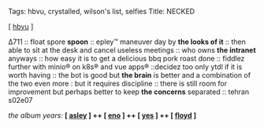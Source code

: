 Tags: hbvu, crystalled, wilson's list, selfies
Title: NECKED
  
[ [hbvu](https://maps.app.goo.gl/Wm3pzuLoS5Y7HR7S8) ]

∆711 :: float spore **spoon** :: epley™ maneuver day by **the looks of it** :: then able to sit at the desk and cancel useless meetings :: who owns **the intranet** anyways :: how easy it is to get a delicious bbq pork roast done :: fiddlez further with minio® on k8s® and vue apps® ::decidez too only ytdl if it is worth having :: the bot is good but **the brain** is better and a combination of the two even more : but it requires discipline :: there is still room for improvement but perhaps better to keep **the concerns** separated :: tehran s02e07  
  
_the album years:_ **[ [asley](https://rateyourmusic.com/release/album/virginia-astley/from-gardens-where-we-feel-secure/) ] ++ [ [eno](https://rateyourmusic.com/release/album/brian-eno-with-daniel-lanois-and-roger-eno/apollo-atmospheres-and-soundtracks/) ] ++ [ [yes](https://rateyourmusic.com/release/album/yes/90125/) ] ++ [ [floyd](https://rateyourmusic.com/release/album/pink-floyd/the-final-cut/) ]**  
